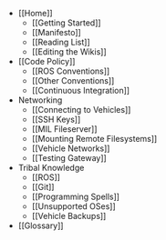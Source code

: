 * [[Home]]
    * [[Getting Started]]
    * [[Manifesto]]
    * [[Reading List]]
    * [[Editing the Wikis]]
* [[Code Policy]]
    * [[ROS Conventions]]
    * [[Other Conventions]]
    * [[Continuous Integration]]
* Networking
    * [[Connecting to Vehicles]]
    * [[SSH Keys]]
    * [[MIL Fileserver]]
    * [[Mounting Remote Filesystems]]
    * [[Vehicle Networks]]
    * [[Testing Gateway]]
* Tribal Knowledge
    * [[ROS]]
    * [[Git]]
    * [[Programming Spells]]
    * [[Unsupported OSes]]
    * [[Vehicle Backups]]
* [[Glossary]]